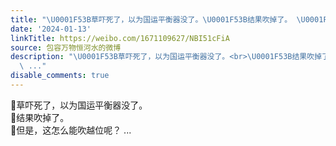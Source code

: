 ```yaml
---
title: "\U0001F53B草吓死了，以为国运平衡器没了。\U0001F53B结果吹掉了。 \U0001F53B但是，这怎么能吹越位呢？"
date: '2024-01-13'
linkTitle: https://weibo.com/1671109627/NBI51cFiA
source: 包容万物恒河水的微博
description: "\U0001F53B草吓死了，以为国运平衡器没了。<br>\U0001F53B结果吹掉了。 <br>\U0001F53B但是，这怎么能吹越位呢？
  \ ..."
disable_comments: true
---
```

🔻草吓死了，以为国运平衡器没了。<br>🔻结果吹掉了。 <br>🔻但是，这怎么能吹越位呢？  ...
